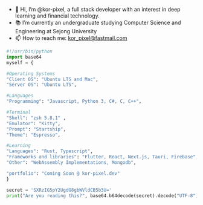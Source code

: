 - 👋 Hi, I’m @kor-pixel, a full stack developer with an interest in deep learning and financial technology.
- 📚 I’m currently an undergraduate studying Computer Science and Engineering at Sejong University
- 📫 How to reach me: kor_pixel@fastmail.com


```python
#!/usr/bin/python
import base64
myself = {

#Operating Systems
"Client OS": "Ubuntu LTS and Mac",
"Server OS": "Ubuntu LTS",

#Languages
"Programming": "Javascript, Python 3, C#, C, C++",

#Terminal
"Shell": "zsh 5.8.1" ,
"Emulator": "Kitty",
"Prompt": "Startship",
"Theme": "Espresso",

#Learning
"Languages": "Rust, Typescript",
"Frameworks and libraries": "Flutter, React, Next.js, Tauri, Firebase",
"Other": "WebAssembly Implementations, Mongodb",

"portfolio": "Coming Soon @ kor-pixel.dev"
}

secret = 'SXRzIG5pY2UgdG8gbWVldCB5b3U='
print("Are you reading this?", base64.b64decode(secret).decode("UTF-8"))
```
